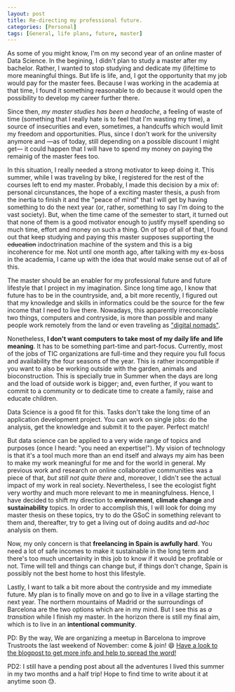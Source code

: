 ```yaml
---
layout: post
title: Re-directing my professional future.
categories: [Personal]
tags: [General, life plans, future, master]
---
```


As some of you might know, I'm on my second year of an online master of Data Science. In the begining, I didn't plan to study a master after my bachelor. Rather, I wanted to stop studying and dedicate my (life)time to more meaningful things. But life is life, and, I got the opportunity that my job would pay for the master fees. Because I was working in the academia at that time, I found it something reasonable to do because it would open the possibility to develop my career further there.

Since then, _my master studies has been a headache_, a feeling of waste of time (something that I really hate is to feel that I'm wasting my time), a source of insecurities and even, sometimes, a handcuffs which would limit my freedom and opportunities. Plus, since I don't work for the university anymore and &mdash;as of today, still depending on a possible discount I might get&mdash; it could happen that I will have to spend my money on paying the remainig of the master fees too.

In this situation, I really needed a strong motivator to keep doing it. This summer, while I was traveling by bike, I registered for the rest of the courses left to end my master. Probably, I made this decision by a mix of: personal circunstances, the hope of a exciting master thesis, a push from the inertia to finish it and the "peace of mind" that I will get by having something to do the next year (or, rather, something to say I'm doing to the vast society). But, when the time came of the semester to start, it turned out that none of them is a good motivator enough to justify myself spending so much time, effort and money on such a thing. On of top of all of that, I found out that keep studying and paying this master supposes supporting the <s>education</s> indoctrination machine of the system and this is a big incoherence for me. Not until one month ago, after talking with my ex-boss in the academia, I came up with the idea that would make sense out of all of this.

The master should be an enabler for my professional future and future lifestyle that I project in my imagination. Since long time ago, I know that future has to be in the countryside, and, a bit more recently, I figured out that my knowledge and skills in informatics could be the source for the few income that I need to live there. Nowadays, this apparently irreconcilable two things, computers and contryside, is more than possible and many people work remotely from the land or even traveling as ["digital nomads"](https://en.wikipedia.org/wiki/Digital_nomad).

Nonetheless, **I don't want computers to take most of my daily life and life meaning**. It has to be something part-time and part-focus. Currently, most of the jobs of TIC organizations are full-time and they require you full focus and availability the four seasons of the year. This is rather incompatible if you want to also be working outside with the garden, animals and bioconstruction. This is specially true in Summer when the days are long and the load of outside work is bigger; and, even further, if you want to commit to a community or to dedicate time to create a family, raise and educate children.

Data Science is a good fit for this. Tasks don't take the long time of an application development project. You can work on single jobs: do the analysis, get the knowledge and submit it to the payer. Perfect match!

But data science can be applied to a very wide range of topics and purposes (once I heard: "you need an expertise!"). My vision of technology is that it's a tool much more than an end itself and always my aim has been to make my work meaningful for me and for the world in general. My previous work and research on online collaborative communities was a piece of that, _but still not quite there_ and, moreover, I didn't see the actual impact of my work in real society. Nevertheless, I see the ecologist fight very worthy and much more relevant to me in meaningfulness. Hence, I have decided to shift my direction to **environment**, **climate change** and **sustainability** topics. In order to accomplish this, I will look for doing my master thesis on these topics, try to do the GSoC in something relevant to them and, thereafter, try to get a living out of doing audits and _ad-hoc_ analysis on them.

Now, my only concern is that **freelancing in Spain is awfully hard**. You need a lot of safe incomes to make it sustainable in the long term and there's too much uncertainity in this job to know if it would be profitable or not. Time will tell and things can change but, if things don't change, Spain is possibly not the best home to host this lifestyle.

Lastly, I want to talk a bit more about the contryside and my immediate future. My plan is to finally move on and go to live in a village starting the next year. The northern mountains of Madrid or the surroundings of Barcelona are the two options which are in my mind. But I see this as _a transition_ while I finish my master. In the horizon there is still my final aim, which is to live in an **intentional community**.

PD: By the way, We are organizing a meetup in Barcelona to improve Trustroots the last weekend of November: come & join! :smile: [Have a look to the blogpost to get more info and help to spread the word!](https://ideas.trustroots.org/2019/11/11/barcelona-hacking-collective)

PD2: I still have a pending post about all the adventures I lived this summer in my two months and a half trip! Hope to find time to write about it at anytime soon :sweat:.
